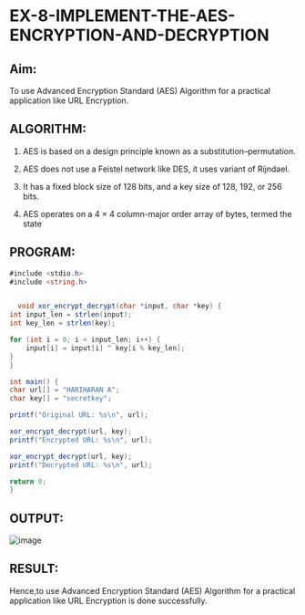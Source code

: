 # EX-8-IMPLEMENT-THE-AES-ENCRYPTION-AND-DECRYPTION


## Aim:

  To use Advanced Encryption Standard (AES) Algorithm for a practical application like URL Encryption.


## ALGORITHM: 



  1. AES is based on a design principle known as a substitution–permutation.
    
  2. AES does not use a Feistel network like DES, it uses variant of Rijndael.
   
  3. It has a fixed block size of 128 bits, and a key size of 128, 192, or 256 bits.
   
  4. AES operates on a 4 × 4 column-major order array of bytes, termed the state



## PROGRAM: 



```c#
#include <stdio.h>
#include <string.h>


  void xor_encrypt_decrypt(char *input, char *key) {
int input_len = strlen(input);
int key_len = strlen(key);

for (int i = 0; i < input_len; i++) {
    input[i] = input[i] ^ key[i % key_len]; 
}
}

int main() {
char url[] = "HARIHARAN A";
char key[] = "secretkey"; 

printf("Original URL: %s\n", url);

xor_encrypt_decrypt(url, key);
printf("Encrypted URL: %s\n", url);

xor_encrypt_decrypt(url, key);
printf("Decrypted URL: %s\n", url);

return 0;
}
```


## OUTPUT:



![image](https://github.com/user-attachments/assets/5f8622a9-3d64-4afe-96e8-08d7d1ac3ed9)





## RESULT: 


Hence,to use Advanced Encryption Standard (AES) Algorithm for a practical application like URL Encryption is done successfully.

